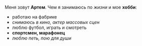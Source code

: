 Меня зовут **Артем**. Чем я занимаюсь по *жизни* и мое **хобби**:
- работаю на фабрике
- *снимаюсь в кино, актер массовых сцен*
- люблю футбол, играть и смотреть
- **спортсмен, марафонец**
- *люблю петь, пою для души*
